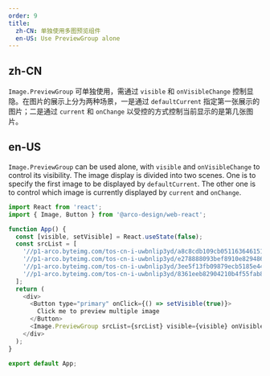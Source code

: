 ```yaml
---
order: 9
title:
  zh-CN: 单独使用多图预览组件
  en-US: Use PreviewGroup alone
---
```


## zh-CN

`Image.PreviewGroup` 可单独使用，需通过 `visible` 和 `onVisibleChange` 控制显隐。在图片的展示上分为两种场景，一是通过 `defaultCurrent` 指定第一张展示的图片；二是通过 `current` 和 `onChange` 以受控的方式控制当前显示的是第几张图片。

## en-US

`Image.PreviewGroup` can be used alone, with `visible` and `onVisibleChange` to control its visibility. The image display is divided into two scenes. One is to specify the first image to be displayed by `defaultCurrent`. The other one is to control which image is currently displayed by `current` and `onChange`.

```js
import React from 'react';
import { Image, Button } from '@arco-design/web-react';

function App() {
  const [visible, setVisible] = React.useState(false);
  const srcList = [
    '//p1-arco.byteimg.com/tos-cn-i-uwbnlip3yd/a8c8cdb109cb051163646151a4a5083b.png~tplv-uwbnlip3yd-webp.webp',
    '//p1-arco.byteimg.com/tos-cn-i-uwbnlip3yd/e278888093bef8910e829486fb45dd69.png~tplv-uwbnlip3yd-webp.webp',
    '//p1-arco.byteimg.com/tos-cn-i-uwbnlip3yd/3ee5f13fb09879ecb5185e440cef6eb9.png~tplv-uwbnlip3yd-webp.webp',
    '//p1-arco.byteimg.com/tos-cn-i-uwbnlip3yd/8361eeb82904210b4f55fab888fe8416.png~tplv-uwbnlip3yd-webp.webp',
  ];
  return (
    <div>
      <Button type="primary" onClick={() => setVisible(true)}>
        Click me to preview multiple image
      </Button>
      <Image.PreviewGroup srcList={srcList} visible={visible} onVisibleChange={setVisible} />
    </div>
  );
}

export default App;
```
